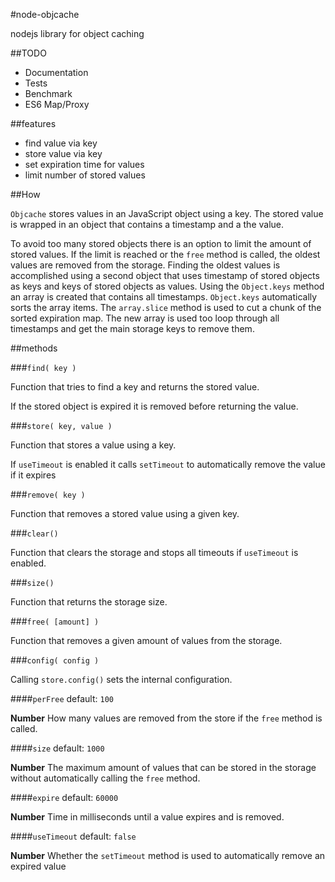 #node-objcache

nodejs library for object caching

##TODO
- Documentation
- Tests
- Benchmark
- ES6 Map/Proxy

##features

- find value via key
- store value via key
- set expiration time for values
- limit number of stored values

##How

`Objcache` stores values in an JavaScript object using a key. The stored value is wrapped in an object that contains a timestamp and a the value.

To avoid too many stored objects there is an option to limit the amount of stored values.
If the limit is reached or the `free` method is called, the oldest values are removed from the storage.
Finding the oldest values is accomplished using a second object that uses timestamp of stored objects as keys and keys of stored objects as values.
Using the `Object.keys` method an array is created that contains all timestamps. `Object.keys` automatically sorts the array items.
The `array.slice` method is used to cut a chunk of the sorted expiration map.
The new array is used too loop through all timestamps and get the main storage keys to remove them.

##methods

###`find( key )`

Function that tries to find a key and returns the stored value.

If the stored object is expired it is removed before returning the value.

###`store( key, value )`

Function that stores a value using a key.

If `useTimeout` is enabled it calls `setTimeout` to automatically remove the value if it expires

###`remove( key )`

Function that removes a stored value using a given key.

###`clear()`

Function that clears the storage and stops all timeouts if `useTimeout` is enabled.

###`size()`

Function that returns the storage size.

###`free( [amount] )`

Function that removes a given amount of values from the storage.

###`config( config )`

Calling `store.config()` sets the internal configuration.

####`perFree` default: `100`

__Number__ How many values are removed from the store if the `free` method is called.

####`size` default: `1000`

__Number__ The maximum amount of values that can be stored in the storage without automatically calling the `free` method.

####`expire` default: `60000`

__Number__ Time in milliseconds until a value expires and is removed.

####`useTimeout` default: `false`

__Number__ Whether the `setTimeout` method is used to automatically remove an expired value
